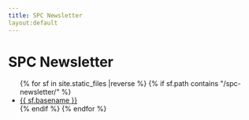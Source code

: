 ```yaml
---
title: SPC Newsletter
layout:default
---
```



# SPC Newsletter

<ul class="flist">
{% for  sf in site.static_files |reverse %}
 {% if sf.path contains "/spc-newsletter/" %}
  <li>
   <a href="{{sf.path}}">{{ sf.basename }}</a>
  </li>
  {% endif %}
{% endfor %}
</ul>

